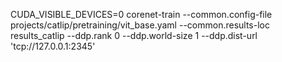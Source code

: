 CUDA_VISIBLE_DEVICES=0 corenet-train --common.config-file projects/catlip/pretraining/vit_base.yaml --common.results-loc results_catlip --ddp.rank 0 --ddp.world-size 1 --ddp.dist-url 'tcp://127.0.0.1:2345'

